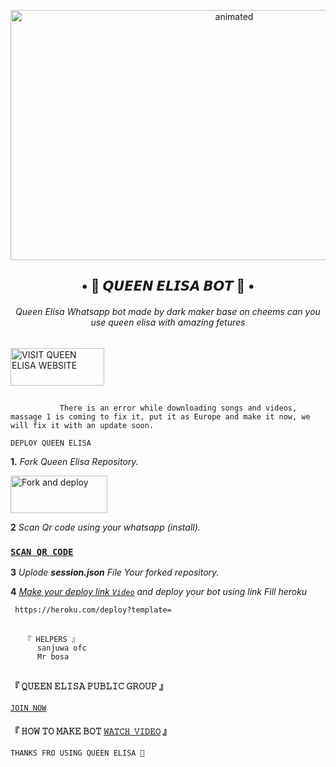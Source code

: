 
<p align="center">
  <img src="https://telegra.ph/file/a8a94d212fd52906b3c8d.jpg" alt="animated" width="700" height="400" />
</p>
  <h2 align="center">• 💃 𝙌𝙐𝙀𝙀𝙉 𝙀𝙇𝙄𝙎𝘼 𝘽𝙊𝙏 💃 •<br></h2>
  
  
<h6 align= "center"> 
Queen Elisa Whatsapp bot made by dark maker base on cheems can you use queen elisa with amazing fetures
</h6>

## 

<p align="left">
<a href="http://www.queenelisa.42web.io"><img align="center" src="https://telegra.ph/file/a8a94d212fd52906b3c8d.jpg" alt="VISIT QUEEN ELISA WEBSITE" height="60" width="150" /></a>
</p align="left">

## 

               There is an error while downloading songs and videos, massage 1 is coming to fix it, put it as Europe and make it now, we will fix it with an update soon.


`DEPLOY QUEEN ELISA`
 
**1.** _Fork Queen Elisa Repository._

<p align="left">
<a href="https://github.com/kaviyaofc1/Queen-Elisa-MD-V2/fork"><img align="center" src="https://telegra.ph/file/a8a94d212fd52906b3c8d.jpg" alt="Fork and deploy" height="60" width="155" /></a>


**2** _Scan Qr code using your whatsapp (install)._


### [`SCAN QR CODE`](https://replit.com/@MRNima/QUEEN-ELISA-V2-MD-WHATSAPP-SCANER?v=1?outputonly=1&lite=1#index.js)



**3** _Uplode **session.json** File Your forked repository._


**4**  _[Make your deploy link `Video`]() and deploy your bot using link Fill heroku_

     https://heroku.com/deploy?template=

##  
##  
       『 𝙷𝙴𝙻𝙿𝙴𝚁𝚂 』
          sanjuwa ofc 
          Mr bosa
          
     

##
## 

#### 『 𝚀𝚄𝙴𝙴𝙽 𝙴𝙻𝙸𝚂𝙰 𝙿𝚄𝙱𝙻𝙸𝙲 𝙶𝚁𝙾𝚄𝙿 』
[`𝙹𝙾𝙸𝙽 𝙽𝙾𝚆`]()

#### 『 𝙷𝙾𝚆 𝚃𝙾 𝙼𝙰𝙺𝙴 𝙱𝙾𝚃 [`𝚆𝙰𝚃𝙲𝙷 𝚅𝙸𝙳𝙴𝙾`]() 』

`THANKS FRO USING QUEEN ELISA 💞`
